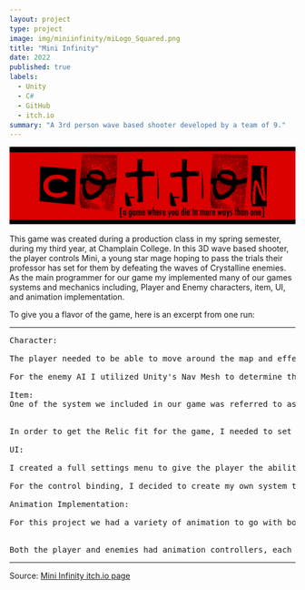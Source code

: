 ```yaml
---
layout: project
type: project
image: img/miniinfinity/miLogo_Squared.png
title: "Mini Infinity"
date: 2022
published: true
labels:
  - Unity
  - C#
  - GitHub
  - itch.io
summary: "A 3rd person wave based shooter developed by a team of 9."
---
```


<img class="img-fluid" src="../img/cotton/cotton-header.png">

This game was created during a production class in my spring semester, during my third year, at Champlain College. In this 3D wave based shooter, the player controls Mini, a young star mage hoping to pass the trials their professor has set for them by defeating the waves of Crystalline enemies. As the main programmer for our game my implemented many of our games systems and mechanics including, Player and Enemy characters, item, UI, and animation implementation.

To give you a flavor of the game, here is an excerpt from one run:

<hr>

<pre>
Character:

The player needed to be able to move around the map and effectively combat the approaching enemies meanwhile the enemies needed to be able to move towards and attack the player. To handle all of this I created a player movement and actions system and multiple enemy AI's to allow for the necessary interaction between the two groups.

For the enemy AI I utilized Unity's Nav Mesh to determine the moveable terrain. And each enemy type had its own behavior system which helped to determine how it should act depending on what is happening in the world around it. Pictured bellow is a piece of Ranged Enemy AI:

Item:
One of the system we included in our game was referred to as the Relic system. Relics are items that can spawn throughout the game and help the player if they are being overwhelmed by the number of enemies around them. In the game we only have one type of Relic, the Leo or Fire Relic (Pictured bellow). The Leo Relic when put on the ground would blast out a cone of fire destroying any enemies which came in its path.


In order to get the Relic fit for the game, I needed to set a framework to allow for the Relic to have 2 different materials (depending on if it's active or not), the flame VFX and the behind the scenes code that made it all come together and work seamlessly. This was handled in a way which allowed for an easy conversion to an item base class if we able to add more Relics. Pictured bellow is the Relic:

UI:

I created a full settings menu to give the player the ability to customize the experience they are having while playing the game, with options to adjust volume, rebind their controls, and change camera sensitivity. In while in play there are multiple panels which convey to the player information about their run: Health, score, wave number and number of active enemies.

For the control binding, I decided to create my own system to manage and store the player preferences and update any scripts which rely on player input. Like with the rest of the settings menu values, when the game is closed the player settings are saved and reloaded when the player next interacts with the settings menu.

Animation Implementation:

For this project we had a variety of animation to go with both our main character and our enemies. For each animated model, I needed to create an animation controller and appropriately link them up to the actions the player and enemies were taking to provide accurate visual feedback


Both the player and enemies had animation controllers, each controller established how the animations could and would transition between each other. In different movement and attack script for the characters, variables were set which changed what animations were active depending on what the player was doing. Pictured bellow is the player animation controller:
</pre>

<hr>

Source: <a href="https://home-fries-and-associates.itch.io/mini-infinity">Mini Infinity itch.io page</a>
